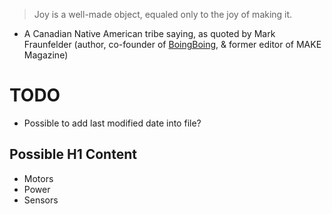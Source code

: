 > Joy is a well-made object, equaled only to the joy of making it.

- A Canadian Native American tribe saying, as quoted by Mark Fraunfelder (author, co-founder of [BoingBoing](https://boingboing.net/), & former editor of MAKE Magazine)

# TODO
- Possible to add last modified date into file?

## Possible H1 Content
- Motors
- Power
- Sensors
